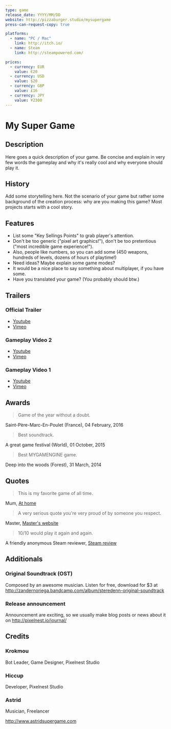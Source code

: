 ```yaml
---
type: game
release_date: YYYY/MM/DD
website: http://pizzaburger.studio/mysupergame
press-can-request-copy: true

platforms:
  - name: "PC / Mac"
    link: http://itch.io/
  - name: Steam
    link: http://steampowered.com/

prices:
  - currency: EUR
    value: €20
  - currency: USD
    value: $20
  - currency: GBP
    value: £16
  - currency: JPY
    value: ¥2300
---
```


# My Super Game

## Description

Here goes a quick description of your game. Be concise and explain in very few words the gameplay and why it's really cool and why everyone should play it.

## History

Add some storytelling here. Not the scenario of your game but rather some background of the creation process: why are you making this game? Most projects starts with a cool story.

## Features

- List some "Key Sellings Points" to grab player's attention.
- Don't be too generic ("pixel art graphics!"), don't be too pretentious ("most incredible game experience!").
- Also, people like numbers, so you can add some (450 weapons, hundreds of levels, dozens of hours of playtime!)
- Need ideas? Maybe explain some game modes?
- It would be a nice place to say something about multiplayer, if you have some.
- Have you translated your game? (You probably should btw.)

## Trailers

### Official Trailer

- [Youtube](EtXajayBLzw)
- [Vimeo](189815199)

### Gameplay Video 2

- [Youtube](EPNK1j3TMjU)
- [Vimeo](189815199)

### Gameplay Video 1

- [Youtube](EPNK1j3TMjU)
- [Vimeo](189815199)

## Awards

> Game of the year without a doubt.

Saint-Père-Marc-En-Poulet (France), 04 February, 2016

> Best soundtrack.

A great game festival (World), 01 October, 2015

> Best MYGAMENGINE game.

Deep into the woods (Forest), 31 March, 2014

## Quotes

> This is my favorite game of all time.

Mum, [At home](http://at.home/)

> A very serious quote you're very proud of by someone you respect.

Master, [Master's website](http://mast.er/)

> 10/10 would play it again and again.

A friendly anonymous Steam reviewer, [Steam review](http://steam.review/)

## Additionals

### Original Soundtrack (OST)

Composed by an awesome musician. Listen for free, download for $3 at http://zandernoriega.bandcamp.com/album/steredenn-original-soundtrack

### Release announcement

Announcement are exciting, so we usually make blog posts or news about it on http://pixelnest.io/journal/

## Credits

### Krokmou

Bot Leader, Game Designer, Pixelnest Studio

### Hiccup

Developer, Pixelnest Studio

### Astrid

Musician, Freelancer

http://www.astridsupergame.com
